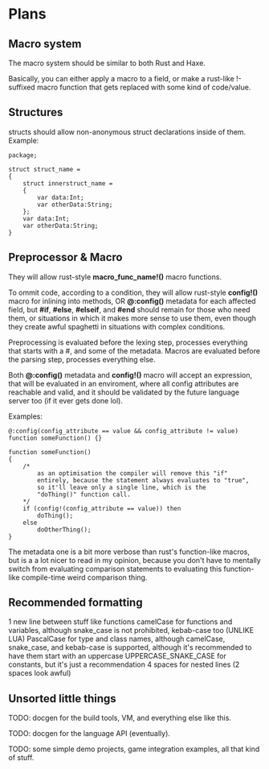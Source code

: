 # Plans

## Macro system

The macro system should be similar to both Rust and Haxe.

Basically, you can either apply a macro to a field, or make a rust-like !-suffixed macro function that gets replaced with some kind of code/value.

## Structures

structs should allow non-anonymous struct declarations inside of them. Example:

``` unknown
package;

struct struct_name =
{
    struct innerstruct_name =
    {
        var data:Int;
        var otherData:String;
    };
    var data:Int;
    var otherData:String;
}
```

## Preprocessor & Macro

They will allow rust-style **macro_func_name!()** macro functions.

To ommit code, according to a condition, they will allow rust-style **config!()** macro for inlining into methods, OR **@:config()** metadata for each affected field, but **#if**, **#else**, **#elseif**, and **#end** should remain for those who need them, or situations in which it makes more sense to use them, even though they create awful spaghetti in situations with complex conditions.

Preprocessing is evaluated before the lexing step, processes everything that starts with a #, and some of the metadata.
Macros are evaluated before the parsing step, processes everything else.

Both **@:config()** metadata and **config!()** macro will accept an expression, that will be evaluated in an enviroment, where all config attributes are reachable and valid, and it should be validated by the future language server too (if it ever gets done lol).

Examples:

``` unknown
@:config(config_attribute == value && config_attribute != value)
function someFunction() {}
```

``` unknown
function someFunction()
{
    /*
        as an optimisation the compiler will remove this "if"
        entirely, because the statement always evaluates to "true",
        so it'll leave only a single line, which is the
        "doThing()" function call.
    */
    if (config!(config_attribute == value)) then
        doThing();
    else
        doOtherThing();
}
```

The metadata one is a bit more verbose than rust's function-like macros, but is a a lot nicer to read in my opinion, because you don't have to mentally switch from evaluating comparison statements to evaluating this function-like compile-time weird comparison thing.

## Recommended formatting

1 new line between stuff like functions
camelCase for functions and variables, although snake_case is not prohibited, kebab-case too (UNLIKE LUA)
PascalCase for type and class names, although camelCase, snake_case, and kebab-case is supported, although it's recommended to have them start with an uppercase
UPPERCASE_SNAKE_CASE for constants, but it's just a recommendation
4 spaces for nested lines (2 spaces look awful)

## Unsorted little things

TODO: docgen for the build tools, VM, and everything else like this.

TODO: docgen for the language API (eventually).

TODO: some simple demo projects, game integration examples, all that kind of stuff.